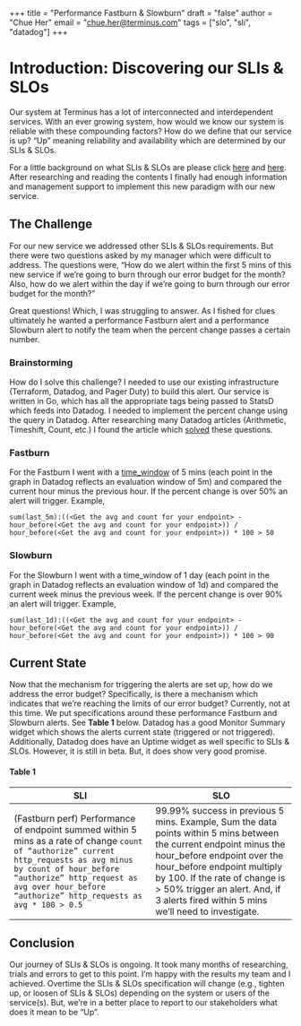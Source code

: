 +++
title = "Performance Fastburn & Slowburn"
draft = "false"
author = "Chue Her"
email = "chue.her@terminus.com"
tags = ["slo", "sli", "datadog"]
+++

# Introduction: Discovering our SLIs & SLOs
Our system at Terminus has a lot of interconnected and interdependent services. With an ever growing system, how would we know our system is reliable with these compounding factors? How do we define that our service is up? “Up” meaning reliability and availability which are determined by our SLIs & SLOs.

For a little background on what SLIs & SLOs are please click [here](https://landing.google.com/sre/books/) and [here](https://landing.google.com/sre/sre-book/chapters/service-level-objectives/). After researching and reading the contents I finally had enough information and management support to implement this new paradigm with our new service.

## The Challenge
For our new service we addressed other SLIs & SLOs requirements. But there were two questions asked by my manager which were difficult to address. The questions were, “How do we alert within the first 5 mins of this new service if we’re going to burn through our error budget for the month? Also, how do we alert within the day if we’re going to burn through our error budget for the month?”

Great questions! Which, I was struggling to answer. As I fished for clues ultimately he wanted a performance Fastburn alert and a performance Slowburn alert to notify the team when the percent change passes a certain number.

### Brainstorming
How do I solve this challenge? I needed to use our existing infrastructure (Terraform, Datadog, and Pager Duty) to build this alert. Our service is written in Go, which has all the appropriate tags being passed to StatsD which feeds into Datadog. I needed to implement the percent change using the query in Datadog. After researching many Datadog articles (Arithmetic, Timeshift, Count, etc.) I found the article which [solved](https://docs.datadoghq.com/graphing/faq/how-can-i-graph-the-percentage-change-between-an-earlier-value-and-a-current-value/) these questions.

### Fastburn
For the Fastburn I went with a [time_window](https://docs.datadoghq.com/api/?lang=python#create-a-monitor) of 5 mins (each point in the graph in Datadog reflects an evaluation window of 5m) and compared the current hour minus the previous hour. If the percent change is over 50% an alert will trigger. Example,

```
sum(last_5m):((<Get the avg and count for your endpoint> - 
hour_before(<Get the avg and count for your endpoint>)) /
hour_before(<Get the avg and count for your endpoint>)) * 100 > 50
```

### Slowburn
For the Slowburn I went with a time_window of 1 day (each point in the graph in Datadog reflects an evaluation window of 1d) and compared the current week minus the previous week. If the percent change is over 90% an alert will trigger. Example,

```
sum(last_1d):((<Get the avg and count for your endpoint> - 
hour_before(<Get the avg and count for your endpoint>)) /
hour_before(<Get the avg and count for your endpoint>)) * 100 > 90
```

## Current State
Now that the mechanism for triggering the alerts are set up, how do we address the error budget? Specifically, is there a mechanism which indicates that we’re reaching the limits of our error budget? Currently, not at this time. We put specifications around these performance Fastburn and Slowburn alerts. See **Table 1** below. Datadog has a good Monitor Summary widget which shows the alerts current state (triggered or not triggered). Additionally, Datadog does have an Uptime widget as well specific to SLIs & SLOs. However, it is still in beta. But, it does show very good promise.

#### **Table 1**
| SLI | SLO |
| --- | --- |
| (Fastburn perf) Performance of endpoint summed within 5 mins as a rate of change `count of “authorize” current http_requests as avg minus by count of hour_before “authorize” http_request as avg over hour_before “authorize” http_requests as avg * 100 > 0.5` | 99.99% success in previous 5 mins. Example, Sum the data points within 5 mins between the current endpoint minus the hour_before endpoint over the hour_before endpoint multiply by 100. If the rate of change is > 50% trigger an alert. And, if 3 alerts fired within 5 mins we’ll need to investigate. |

## Conclusion
Our journey of SLIs & SLOs is ongoing. It took many months of researching, trials and errors to get to this point. I’m happy with the results my team and I achieved. Overtime the SLIs & SLOs specification will change (e.g., tighten up, or loosen of SLIs & SLOs) depending on the system or users of the service(s). But, we’re in a better place to report to our stakeholders what does it mean to be “Up”.